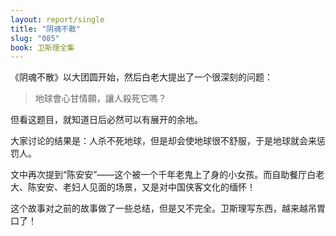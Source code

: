 ```yaml
---
layout: report/single
title: "阴魂不散"
slug: "085"
book: 卫斯理全集
---
```


《阴魂不散》以大团圆开始，然后白老大提出了一个很深刻的问题：

>地球會心甘情願，讓人殺死它嗎？

但看这题目，就知道日后必然可以有展开的余地。

大家讨论的结果是：人杀不死地球，但是却会使地球很不舒服，于是地球就会来惩罚人。

文中再次提到“陈安安”——这个被一个千年老鬼上了身的小女孩。而自助餐厅白老大、陈安安、老妇人见面的场景，又是对中国侠客文化的缅怀！

这个故事对之前的故事做了一些总结，但是又不完全。卫斯理写东西，越来越吊胃口了！
